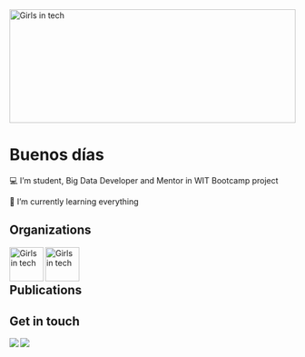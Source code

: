 
 <img align="center" alt="Girls in tech" width=100% height="200px" src="https://user-imgithubusercontent.com/59035908/89677651-1f781180-d8ee-11ea-8bb0-e7c20ac26311.jpg" />
 <br/>

<div>
  <div>
    <span><h1>Buenos días </h1>
    <p> 💻 I’m student, Big Data Developer and Mentor in WIT Bootcamp project</p>
    <p> 🚀  I’m currently learning everything </p>
  </div>
<div>
  <h2>Organizations</h2>
  <img align="left" alt="Girls in tech" width="60px" height="60px" src="https://user-images.githubusercontent.com/59035908/89677651-1f781180-d8ee-11ea-8bb0-e7c20ac26311.jpg" />
  <img align="left" alt="Girls in tech" width="60px" height="60px" src="https://user-images.githubusercontent.com/59035908/89680211-d080ab00-d8f2-11ea-9cda-172966b938a9.png" />
  </div>  
 <br/>
 <br/>
  <h2 >Publications</h2>

  </div>  

<h2>Get in touch </h2>
<a href="mailto:klaragajaszek21@wp.pl?subject=[GitHub]%20🚀"><img align="left" src="https://img.shields.io/badge/e‑mail-D14836.svg?style=for-the-badge&logo=GMail&logoColor=white"/></a>
<a href="https://www.linkedin.com/in/klara-gajaszek-7aa043189/"><img align="left" src="https://img.shields.io/badge/linkedin-0077B5.svg?style=for-the-badge&logo=linkedin&logoColor=white"/></a>
    </div>
</div>






